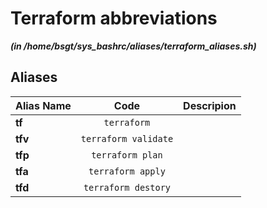 
Terraform abbreviations
=======================


***(in /home/bsgt/sys_bashrc/aliases/terraform_aliases.sh)***
## Aliases


| **Alias Name** | **Code** | **Descripion** |
| :------------- |:-------------:| -----:|
| **tf** | `terraform` | 
| **tfv** | `terraform validate` | 
| **tfp** | `terraform plan` | 
| **tfa** | `terraform apply` | 
| **tfd** | `terraform destory` | 
